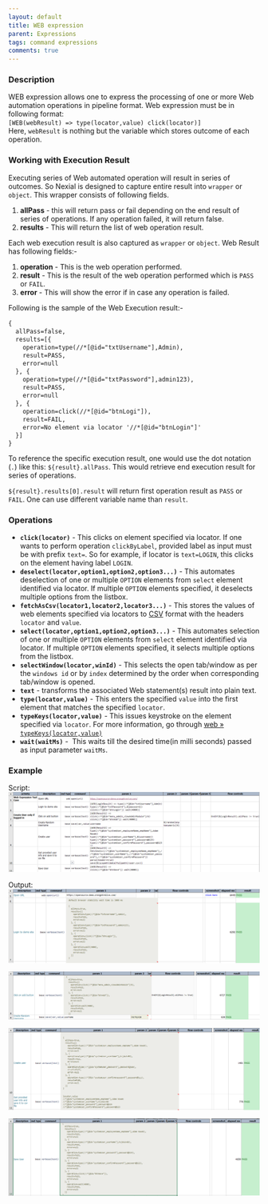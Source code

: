 ```yaml
---
layout: default
title: WEB expression
parent: Expressions
tags: command expressions
comments: true
---
```


### Description
WEB expression allows one to express the processing of one or more Web automation operations in pipeline format.
Web expression must be in following format:<br>
`[WEB(webResult) => type(locator,value) click(locator)]`<br>
Here, `webResult` is nothing but the variable which stores outcome of each operation.

### Working with Execution Result
Executing series of Web automated operation will result in series of outcomes. So Nexial is designed to capture entire 
result into `wrapper` or `object`. This wrapper consists of following fields.
1. **allPass** - this will return pass or fail depending on the end result of series of operations. If any operation 
   failed, it will return false.
2. **results** - This will return the list of web operation result.

Each web execution result is also captured as `wrapper` or `object`. Web Result has following fields:-
1. **operation** - This is the web operation performed.
2. **result** - This is the result of the web operation performed which is `PASS` or `FAIL`.
3. **error** - This will show the error if in case any operation is failed.

Following is the sample of the Web Execution result:-

```text
{
  allPass=false,
  results=[{
    operation=type(//*[@id="txtUsername"],Admin),
    result=PASS,
    error=null
  }, {
    operation=type(//*[@id="txtPassword"],admin123),
    result=PASS,
    error=null
  }, {
    operation=click(//*[@id="btnLogi"]),
    result=FAIL,
    error=No element via locator '//*[@id="btnLogin"]'
  }]
}
```

To reference the specific execution result, one would use the dot notation (`.`) like this: `${result}.allPass`. 
This would retrieve end execution result for series of operations.

`${result}.results[0].result` will return first operation result as `PASS` or `FAIL`. One can use different variable 
name than `result`.
 
### Operations
- **`click(locator)`** \- This clicks on element specified via locator. If one wants to perform operation `clickByLabel`, 
  provided label as input must be with prefix `text=`. So for example, if locator is `text=LOGIN`, this clicks on the 
  element having label `LOGIN`.    
- **`deselect(locator,option1,option2,option3...)`** \- This automates deselection of one or multiple `OPTION` elements 
  from `select` element identified via locator. If multiple `OPTION` elements specified, it deselects multiple options 
  from the listbox.
- **`fetchAsCsv(locator1,locator2,locator3...)`** \- This stores the values of web elements specified via locators 
  to [CSV](CSVexpression) format with the headers `locator` and `value`.
- **`select(locator,option1,option2,option3...)`** \- This automates selection of one or multiple `OPTION` elements 
  from `select` element identified via locator. If multiple `OPTION` elements specified, it selects multiple options 
  from the listbox.
- **`selectWindow(locator,winId)`** \- This selects the open tab/window as per the `windows id` or by `index` 
  determined by the order when corresponding tab/window is opened.
- **`text`** \- transforms the associated Web statement(s) result into plain text.
- **`type(locator,value)`** \- This enters the specified `value` into the first element that matches the specified 
 `locator`. 
- **`typeKeys(locator,value)`** \- This issues keystroke on the element specified via `locator`. For more information,
  go through [web &raquo; `typeKeys(locator,value)`](../commands/web/typeKeys(locator,value)) 
- **`wait(waitMs)`** \-  This waits till the desired time(in milli seconds) passed as input parameter `waitMs`.

### Example
Script:<br/>
![script](image/WebExpression_01.png)

Output:<br/>
![](image/WebExpression_02.png)

![](image/WebExpression_03.png)

![](image/WebExpression_04.png)

![](image/WebExpression_05.png)
